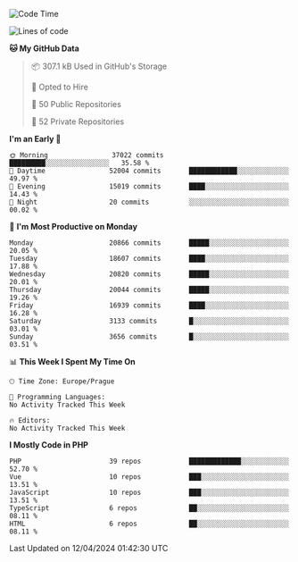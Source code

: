 <!--START_SECTION:waka-->
![Code Time](http://img.shields.io/badge/Code%20Time-1%2C583%20hrs%2058%20mins-blue)

![Lines of code](https://img.shields.io/badge/From%20Hello%20World%20I%27ve%20Written-32.2%20million%20lines%20of%20code-blue)

**🐱 My GitHub Data** 

> 📦 307.1 kB Used in GitHub's Storage 
 > 
> 💼 Opted to Hire
 > 
> 📜 50 Public Repositories 
 > 
> 🔑 52 Private Repositories 
 > 
**I'm an Early 🐤** 

```text
🌞 Morning                37022 commits       █████████░░░░░░░░░░░░░░░░   35.58 % 
🌆 Daytime                52004 commits       ████████████░░░░░░░░░░░░░   49.97 % 
🌃 Evening                15019 commits       ████░░░░░░░░░░░░░░░░░░░░░   14.43 % 
🌙 Night                  20 commits          ░░░░░░░░░░░░░░░░░░░░░░░░░   00.02 % 
```
📅 **I'm Most Productive on Monday** 

```text
Monday                   20866 commits       █████░░░░░░░░░░░░░░░░░░░░   20.05 % 
Tuesday                  18607 commits       ████░░░░░░░░░░░░░░░░░░░░░   17.88 % 
Wednesday                20820 commits       █████░░░░░░░░░░░░░░░░░░░░   20.01 % 
Thursday                 20044 commits       █████░░░░░░░░░░░░░░░░░░░░   19.26 % 
Friday                   16939 commits       ████░░░░░░░░░░░░░░░░░░░░░   16.28 % 
Saturday                 3133 commits        █░░░░░░░░░░░░░░░░░░░░░░░░   03.01 % 
Sunday                   3656 commits        █░░░░░░░░░░░░░░░░░░░░░░░░   03.51 % 
```


📊 **This Week I Spent My Time On** 

```text
🕑︎ Time Zone: Europe/Prague

💬 Programming Languages: 
No Activity Tracked This Week

🔥 Editors: 
No Activity Tracked This Week
```

**I Mostly Code in PHP** 

```text
PHP                      39 repos            █████████████░░░░░░░░░░░░   52.70 % 
Vue                      10 repos            ███░░░░░░░░░░░░░░░░░░░░░░   13.51 % 
JavaScript               10 repos            ███░░░░░░░░░░░░░░░░░░░░░░   13.51 % 
TypeScript               6 repos             ██░░░░░░░░░░░░░░░░░░░░░░░   08.11 % 
HTML                     6 repos             ██░░░░░░░░░░░░░░░░░░░░░░░   08.11 % 
```




 Last Updated on 12/04/2024 01:42:30 UTC
<!--END_SECTION:waka-->
<!--
**AlexKratky/AlexKratky** is a ✨ _special_ ✨ repository because its `README.md` (this file) appears on your GitHub profile.

Here are some ideas to get you started:

- 🔭 I’m currently working on ...
- 🌱 I’m currently learning ...
- 👯 I’m looking to collaborate on ...
- 🤔 I’m looking for help with ...
- 💬 Ask me about ...
- 📫 How to reach me: ...
- 😄 Pronouns: ...
- ⚡ Fun fact: ...
-->
